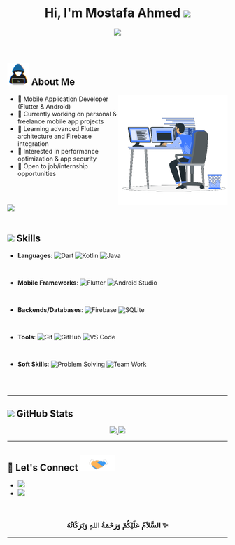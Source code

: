 <h1 align="center"><b>Hi, I'm Mostafa Ahmed</b> <img src="https://media.giphy.com/media/hvRJCLFzcasrR4ia7z/giphy.gif" width="35"></h1>

<p align="center">
  <a href="https://github.com/DenverCoder1/readme-typing-svg">
    <img src="https://readme-typing-svg.herokuapp.com?font=Time+New+Roman&color=00F7FF&size=25&center=true&vCenter=true&width=600&height=100&lines=Mobile+App+Developer📱;Flutter+%7C+Android+%7C+Firebase+Dev🔥;Passionate+about+clean+UI/UX🎨;Always+Learning+and+Building🧠">
  </a>
</p>

<br>

## <picture><img src="https://github.com/0xAbdulKhalid/0xAbdulKhalid/raw/main/assets/mdImages/about_me.gif" width="50px"></picture> **About Me**

<picture><img align="right" src="https://github.com/0xAbdulKhalid/0xAbdulKhalid/raw/main/assets/mdImages/Right_Side.gif" width="250px"></picture>

- 📱 Mobile Application Developer (Flutter & Android)
- 🔭 Currently working on personal & freelance mobile app projects
- 🌱 Learning advanced Flutter architecture and Firebase integration
- 🧠 Interested in performance optimization & app security
- 💼 Open to job/internship opportunities 

<br><br>

<img src="https://user-images.githubusercontent.com/73097560/115834477-dbab4500-a447-11eb-908a-139a6edaec5c.gif"><br><br>

## <img src="https://media2.giphy.com/media/QssGEmpkyEOhBCb7e1/giphy.gif" width="25"> <b>Skills</b>

<p align="center">

- **Languages**:
    ![Dart](https://img.shields.io/badge/Dart-0175C2?style=for-the-badge&logo=dart&logoColor=white)
    ![Kotlin](https://img.shields.io/badge/Kotlin-0095D5.svg?style=for-the-badge&logo=kotlin&logoColor=white)
    ![Java](https://img.shields.io/badge/Java-ED8B00?style=for-the-badge&logo=java&logoColor=white)

<br>

- **Mobile Frameworks**:
    ![Flutter](https://img.shields.io/badge/Flutter-02569B?style=for-the-badge&logo=flutter&logoColor=white)
    ![Android Studio](https://img.shields.io/badge/Android%20Studio-3DDC84?style=for-the-badge&logo=android-studio&logoColor=white)

<br>

- **Backends/Databases**:
    ![Firebase](https://img.shields.io/badge/Firebase-ffca28?style=for-the-badge&logo=firebase&logoColor=black)
    ![SQLite](https://img.shields.io/badge/SQLite-07405E?style=for-the-badge&logo=sqlite&logoColor=white)

<br>

- **Tools**:
    ![Git](https://img.shields.io/badge/Git-F05033?style=for-the-badge&logo=git&logoColor=white)
    ![GitHub](https://img.shields.io/badge/GitHub-181717?style=for-the-badge&logo=github&logoColor=white)
    ![VS Code](https://img.shields.io/badge/VSCode-0078D7?style=for-the-badge&logo=visual-studio-code&logoColor=white)

<br>

- **Soft Skills**:
    ![Problem Solving](https://img.shields.io/badge/-Problem%20Solving-333333?style=for-the-badge&logo=thinkpad&logoColor=white)
    ![Team Work](https://img.shields.io/badge/-Team%20Player-00c853?style=for-the-badge&logo=people&logoColor=white)

</p>

<br>
<br>

-----

## <img src="https://media.giphy.com/media/iY8CRBdQXODJSCERIr/giphy.gif" width="35"> <b>GitHub Stats</b>

<div align="center">
  <a href="https://github.com/mostafaahmd">
    <img src="https://github-readme-stats.vercel.app/api?username=mostafahmd&show_icons=true&theme=react&line_height=25&count_private=true" width="450">
    <img src="https://github-readme-stats.vercel.app/api/top-langs/?username=mostafaahmd&layout=compact&theme=react" width="375">
  </a>
</div>


-----

## 🤝 <b>Let's Connect</b> <img src="https://github.com/0xAbdulKhalid/0xAbdulKhalid/raw/main/assets/mdImages/handshake.gif" width="80">

<ul>
  <li>
    <a href="www.linkedin.com/in/mostafa-ahmed-b64755231" target="_blank">
      <img src="https://img.shields.io/badge/LinkedIn-blue?style=for-the-badge&logo=linkedin&logoColor=white" />
    </a>
  </li>

  <li>
    <a href="mailto:most890ahmed@gmail.com" target="_blank">
      <img src="https://img.shields.io/badge/Gmail-D14836?style=for-the-badge&logo=gmail&logoColor=white" />
    </a>
  </li>
</ul>

<br>

<div align="center">
  <h3><b>السَّلاَمُ عَلَيْكُمْ وَرَحْمَةُ اللهِ وَبَرَكَاتُهُ ✨</b></h3>
</div>

---

<br>

